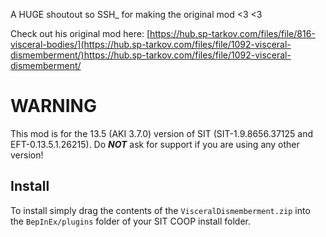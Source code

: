 A HUGE shoutout so SSH_ for making the original mod <3 <3

Check out his original mod here: [https://hub.sp-tarkov.com/files/file/816-visceral-bodies/](https://hub.sp-tarkov.com/files/file/1092-visceral-dismemberment/)https://hub.sp-tarkov.com/files/file/1092-visceral-dismemberment/

# WARNING
This mod is for the 13.5 (AKI 3.7.0) version of SIT (SIT-1.9.8656.37125 and EFT-0.13.5.1.26215). Do ***NOT*** ask for support if you are using any other version!

## Install
To install simply drag the contents of the `VisceralDismemberment.zip` into the `BepInEx/plugins` folder of your SIT COOP install folder.
